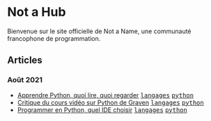 # Not a Hub

Bienvenue sur le site officielle de Not a Name, une communauté francophone de programmation.

## Articles
### Août 2021
* [Apprendre Python, quoi lire, quoi regarder](./langages/python/apprendre-python-quoi-lire-quoi-regarder) [<kbd>langages</kbd>](./langages) [<kbd>python</kbd>](./langages/python)
* [Critique du cours vidéo sur Python de Graven](./langages/python/critique-du-cours-video-sur-python-de-graven) [<kbd>langages</kbd>](./langages) [<kbd>python</kbd>](./langages/python)
* [Programmer en Python, quel IDE choisir](./langages/python/programmer-en-python-quel-ide-choisir) [<kbd>langages</kbd>](./langages) [<kbd>python</kbd>](./langages/python)

